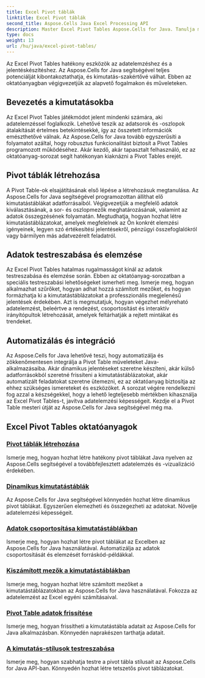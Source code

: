 ```yaml
---
title: Excel Pivot táblák
linktitle: Excel Pivot táblák
second_title: Aspose.Cells Java Excel Processing API
description: Master Excel Pivot Tables Aspose.Cells for Java. Tanulja meg, hogyan hozhat létre, testreszabhat és elemezhet könnyedén adatokat.
type: docs
weight: 13
url: /hu/java/excel-pivot-tables/
---
```

Az Excel Pivot Tables hatékony eszközök az adatelemzéshez és a jelentéskészítéshez. Az Aspose.Cells for Java segítségével teljes potenciálját kibontakoztathatja, és kimutatás-szakértővé válhat. Ebben az oktatóanyagban végigvezetjük az alapvető fogalmakon és műveleteken.

## Bevezetés a kimutatásokba
Az Excel Pivot Tables játékmódot jelent mindenki számára, aki adatelemzéssel foglalkozik. Lehetővé teszik az adatsorok és -oszlopok átalakítását értelmes betekintésekké, így az összetett információk emészthetővé válnak. Az Aspose.Cells for Java tovább egyszerűsíti a folyamatot azáltal, hogy robusztus funkcionalitást biztosít a Pivot Tables programozott működéséhez. Akár kezdő, akár tapasztalt felhasználó, ez az oktatóanyag-sorozat segít hatékonyan kiaknázni a Pivot Tables erejét.

## Pivot táblák létrehozása
A Pivot Table-ok elsajátításának első lépése a létrehozásuk megtanulása. Az Aspose.Cells for Java segítségével programozottan állíthat elő kimutatástáblákat adatforrásaiból. Végigvezetjük a megfelelő adatok kiválasztásának, a sor- és oszlopmezők meghatározásának, valamint az adatok összegzésének folyamatán. Megtudhatja, hogyan hozhat létre kimutatástáblázatokat, amelyek megfelelnek az Ön konkrét elemzési igényeinek, legyen szó értékesítési jelentésekről, pénzügyi összefoglalókról vagy bármilyen más adatvezérelt feladatról.

## Adatok testreszabása és elemzése
Az Excel Pivot Tables hatalmas rugalmasságot kínál az adatok testreszabása és elemzése során. Ebben az oktatóanyag-sorozatban a speciális testreszabási lehetőségeket ismerheti meg. Ismerje meg, hogyan alkalmazhat szűrőket, hogyan adhat hozzá számított mezőket, és hogyan formázhatja ki a kimutatástáblázatokat a professzionális megjelenésű jelentések érdekében. Azt is megmutatjuk, hogyan végezhet mélyreható adatelemzést, beleértve a rendezést, csoportosítást és interaktív irányítópultok létrehozását, amelyek feltárhatják a rejtett mintákat és trendeket.

## Automatizálás és integráció
Az Aspose.Cells for Java lehetővé teszi, hogy automatizálja és zökkenőmentesen integrálja a Pivot Table műveleteket Java-alkalmazásaiba. Akár dinamikus jelentéseket szeretne készíteni, akár külső adatforrásokból szeretné frissíteni a kimutatástáblázatokat, akár automatizált feladatokat szeretne ütemezni, ez az oktatóanyag biztosítja az ehhez szükséges ismereteket és eszközöket. A sorozat végére rendelkezni fog azzal a készségekkel, hogy a lehető legteljesebb mértékben kihasználja az Excel Pivot Tables-t, javítva adatelemzési képességeit. Kezdje el a Pivot Table mesteri útját az Aspose.Cells for Java segítségével még ma.

## Excel Pivot Tables oktatóanyagok
### [Pivot táblák létrehozása](./creating-pivot-tables/)
Ismerje meg, hogyan hozhat létre hatékony pivot táblákat Java nyelven az Aspose.Cells segítségével a továbbfejlesztett adatelemzés és -vizualizáció érdekében.
### [Dinamikus kimutatástáblák](./dynamic-pivot-tables/)
Az Aspose.Cells for Java segítségével könnyedén hozhat létre dinamikus pivot táblákat. Egyszerűen elemezheti és összegezheti az adatokat. Növelje adatelemzési képességeit.
### [Adatok csoportosítása kimutatástáblákban](./grouping-data-in-pivot-tables/)
Ismerje meg, hogyan hozhat létre pivot táblákat az Excelben az Aspose.Cells for Java használatával. Automatizálja az adatok csoportosítását és elemzését forráskód-példákkal.
### [Kiszámított mezők a kimutatástáblákban](./calculated-fields-in-pivot-tables/)
Ismerje meg, hogyan hozhat létre számított mezőket a kimutatástáblázatokban az Aspose.Cells for Java használatával. Fokozza az adatelemzést az Excel egyéni számításaival.
### [Pivot Table adatok frissítése](./refreshing-pivot-table-data/)
Ismerje meg, hogyan frissítheti a kimutatástábla adatait az Aspose.Cells for Java alkalmazásban. Könnyedén naprakészen tarthatja adatait.
### [A kimutatás-stílusok testreszabása](./customizing-pivot-table-styles/)
Ismerje meg, hogyan szabhatja testre a pivot tábla stílusait az Aspose.Cells for Java API-ban. Könnyedén hozhat létre tetszetős pivot táblázatokat.